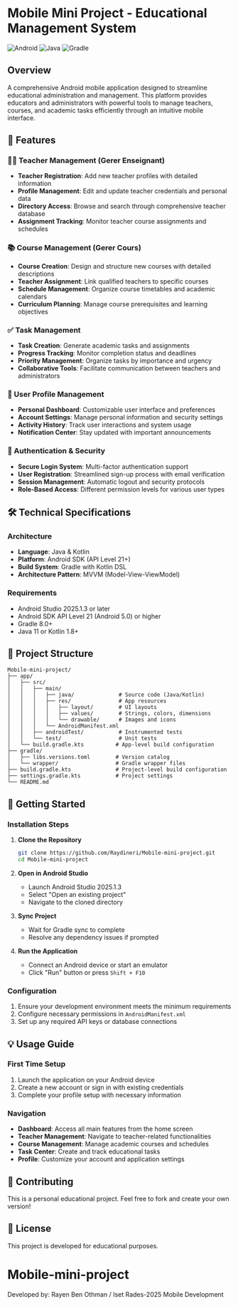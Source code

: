# Mobile Mini Project - Educational Management System

![Android](https://img.shields.io/badge/Android-3DDC84?style=for-the-badge&logo=android&logoColor=white)
![Java](https://img.shields.io/badge/Java-ED8B00?style=for-the-badge&logo=java&logoColor=white)
![Gradle](https://img.shields.io/badge/Gradle-02303A?style=for-the-badge&logo=gradle&logoColor=white)

## Overview
A comprehensive Android mobile application designed to streamline educational administration and management. This platform provides educators and administrators with powerful tools to manage teachers, courses, and academic tasks efficiently through an intuitive mobile interface.

## 🚀 Features

### 👨‍🏫 Teacher Management (Gerer Enseignant)
- **Teacher Registration**: Add new teacher profiles with detailed information
- **Profile Management**: Edit and update teacher credentials and personal data
- **Directory Access**: Browse and search through comprehensive teacher database
- **Assignment Tracking**: Monitor teacher course assignments and schedules

### 📚 Course Management (Gerer Cours)
- **Course Creation**: Design and structure new courses with detailed descriptions
- **Teacher Assignment**: Link qualified teachers to specific courses
- **Schedule Management**: Organize course timetables and academic calendars
- **Curriculum Planning**: Manage course prerequisites and learning objectives

### ✅ Task Management
- **Task Creation**: Generate academic tasks and assignments
- **Progress Tracking**: Monitor completion status and deadlines
- **Priority Management**: Organize tasks by importance and urgency
- **Collaborative Tools**: Facilitate communication between teachers and administrators

### 👤 User Profile Management
- **Personal Dashboard**: Customizable user interface and preferences
- **Account Settings**: Manage personal information and security settings
- **Activity History**: Track user interactions and system usage
- **Notification Center**: Stay updated with important announcements

### 🔐 Authentication & Security
- **Secure Login System**: Multi-factor authentication support
- **User Registration**: Streamlined sign-up process with email verification
- **Session Management**: Automatic logout and security protocols
- **Role-Based Access**: Different permission levels for various user types

## 🛠️ Technical Specifications

### Architecture
- **Language**: Java & Kotlin
- **Platform**: Android SDK (API Level 21+)
- **Build System**: Gradle with Kotlin DSL
- **Architecture Pattern**: MVVM (Model-View-ViewModel)

### Requirements
- Android Studio 2025.1.3 or later
- Android SDK API Level 21 (Android 5.0) or higher
- Gradle 8.0+
- Java 11 or Kotlin 1.8+

## 📁 Project Structure

```
Mobile-mini-project/
├── app/
│   ├── src/
│   │   ├── main/
│   │   │   ├── java/              # Source code (Java/Kotlin)
│   │   │   ├── res/               # App resources
│   │   │   │   ├── layout/        # UI layouts
│   │   │   │   ├── values/        # Strings, colors, dimensions
│   │   │   │   └── drawable/      # Images and icons
│   │   │   └── AndroidManifest.xml
│   │   ├── androidTest/           # Instrumented tests
│   │   └── test/                  # Unit tests
│   └── build.gradle.kts          # App-level build configuration
├── gradle/
│   ├── libs.versions.toml        # Version catalog
│   └── wrapper/                  # Gradle wrapper files
├── build.gradle.kts              # Project-level build configuration
├── settings.gradle.kts           # Project settings
└── README.md
```

## 🚀 Getting Started

### Installation Steps

1. **Clone the Repository**
   ```bash
   git clone https://github.com/Raydineri/Mobile-mini-project.git
   cd Mobile-mini-project
   ```

2. **Open in Android Studio**
   - Launch Android Studio 2025.1.3
   - Select "Open an existing project"
   - Navigate to the cloned directory

3. **Sync Project**
   - Wait for Gradle sync to complete
   - Resolve any dependency issues if prompted

4. **Run the Application**
   - Connect an Android device or start an emulator
   - Click "Run" button or press `Shift + F10`

### Configuration
1. Ensure your development environment meets the minimum requirements
2. Configure necessary permissions in `AndroidManifest.xml`
3. Set up any required API keys or database connections

## 💡 Usage Guide

### First Time Setup
1. Launch the application on your Android device
2. Create a new account or sign in with existing credentials
3. Complete your profile setup with necessary information

### Navigation
- **Dashboard**: Access all main features from the home screen
- **Teacher Management**: Navigate to teacher-related functionalities
- **Course Management**: Manage academic courses and schedules
- **Task Center**: Create and track educational tasks
- **Profile**: Customize your account and application settings

## 🤝 Contributing

This is a personal educational project. Feel free to fork and create your own version!

## 📄 License

This project is developed for educational purposes.

# Mobile-mini-project
Developed by: Rayen Ben Othman / Iset Rades-2025 Mobile Development

